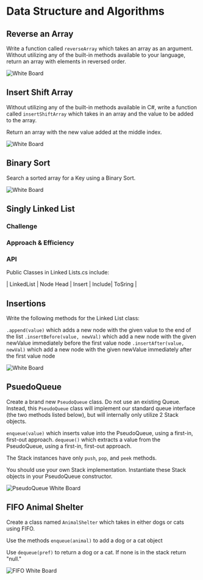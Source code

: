 # Data Structure and Algorithms

## Reverse an Array

Write a function called `reverseArray` which takes an array as an argument.
Without utilizing any of the built-in methods available to your language,
return an array with elements in reversed order.

![White Board](../assets/ArrayReversed.png)

## Insert Shift Array

Without utilizing any of the built-in methods available in C#,
write a function called `insertShiftArray` which takes in an array
and the value to be added to the array.

Return an array with the new value added at the middle index.

![White Board](../assets/ArrayShift.jpg)

## Binary Sort

Search a sorted array for a Key using a Binary Sort.

![White Board](../assets/BinarySearch.JPEG)

## Singly Linked List

### Challenge
<!-- Description of the challenge -->

### Approach & Efficiency

<!-- What approach did you take? Why? 
What is the Big O space/time for this approach? -->

### API

Public Classes in Linked Lists.cs include:

| LinkedList | Node Head | Insert | Include| ToSring |

## Insertions

Write the following methods for the Linked List class:

`.append(value)` which adds a new node with the given value to the end of the list
`.insertBefore(value, newVal)` which add a new node with the given newValue immediately before the first value node
`.insertAfter(value, newVal)` which add a new node with the given newValue immediately after the first value node

![White Board](DsaAssets/LinkedList.Append.Insert.JPEG)

## PsuedoQueue

Create a brand new `PseudoQueue` class. Do not use an existing Queue. Instead, this `PseudoQueue` class will implement our standard queue interface (the two methods listed below), but will internally only utilize 2 Stack objects.

`enqueue(value)` which inserts value into the PseudoQueue, using a first-in, first-out approach.
`dequeue()` which extracts a value from the PseudoQueue, using a first-in, first-out approach.

The Stack instances have only `push`, `pop`, and `peek` methods. 

You should use your own Stack implementation. Instantiate these Stack objects in your PseudoQueue constructor.

![PseudoQueue White Board](../DsaAssets/LinkedList.Append.Insert.JPEG)

## FIFO Animal Shelter

Create a class named `AnimalShelter` which takes in either dogs or cats using FIFO.

Use the methods `enqueue(animal)` to add a dog or a cat object

Use `dequeue(pref)` to return a dog or a cat. If none is in the stack return "null."

![FIFO White Board](../DsaAssets/FIFOAnimalShelterFull.JPEG)